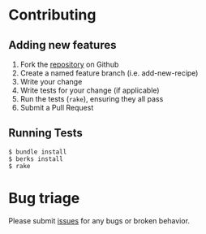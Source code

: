 # Contributing

## Adding new features

1. Fork the [repository](https://github.com/mburns/paramount) on Github
2. Create a named feature branch (i.e. add-new-recipe)
3. Write your change
4. Write tests for your change (if applicable)
5. Run the tests (`rake`), ensuring they all pass
6. Submit a Pull Request

## Running Tests

    $ bundle install
    $ berks install
    $ rake

# Bug triage

Please submit [issues](https://github.com/mburns/paramount/issues) for any bugs or broken behavior.
